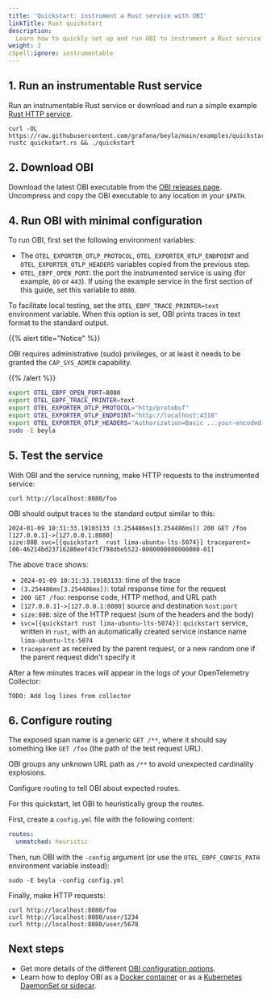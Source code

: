 ```yaml
---
title: 'Quickstart: instrument a Rust service with OBI'
linkTitle: Rust quickstart
description:
  Learn how to quickly set up and run OBI to instrument a Rust service
weight: 2
cSpell:ignore: instrumentable
---
```


## 1. Run an instrumentable Rust service

Run an instrumentable Rust service or download and run a simple example
[Rust HTTP service](https://github.com/grafana/beyla/tree/main/examples/quickstart/rust).

```shell
curl -OL https://raw.githubusercontent.com/grafana/beyla/main/examples/quickstart/rust/quickstart.rs
rustc quickstart.rs && ./quickstart
```

## 2. Download OBI

Download the latest OBI executable from the
[OBI releases page](https://github.com/grafana/beyla/releases). Uncompress and
copy the OBI executable to any location in your `$PATH`.

## 4. Run OBI with minimal configuration

To run OBI, first set the following environment variables:

- The `OTEL_EXPORTER_OTLP_PROTOCOL`, `OTEL_EXPORTER_OTLP_ENDPOINT` and
  `OTEL_EXPORTER_OTLP_HEADERS` variables copied from the previous step.
- `OTEL_EBPF_OPEN_PORT`: the port the instrumented service is using (for
  example, `80` or `443`). If using the example service in the first section of
  this guide, set this variable to `8080`.

To facilitate local testing, set the `OTEL_EBPF_TRACE_PRINTER=text` environment
variable. When this option is set, OBI prints traces in text format to the
standard output.

{{% alert title="Notice" %}}

OBI requires administrative (sudo) privileges, or at least it needs to be
granted the `CAP_SYS_ADMIN` capability.

{{% /alert %}}

```sh
export OTEL_EBPF_OPEN_PORT=8080
export OTEL_EBPF_TRACE_PRINTER=text
export OTEL_EXPORTER_OTLP_PROTOCOL="http/protobuf"
export OTEL_EXPORTER_OTLP_ENDPOINT="http://localhost:4318"
export OTEL_EXPORTER_OTLP_HEADERS="Authorization=Basic ...your-encoded-credentials..."
sudo -E beyla
```

## 5. Test the service

With OBI and the service running, make HTTP requests to the instrumented
service:

```shell
curl http://localhost:8080/foo
```

OBI should output traces to the standard output similar to this:

```shell
2024-01-09 10:31:33.19103133 (3.254486ms[3.254486ms]) 200 GET /foo [127.0.0.1]->[127.0.0.1:8080]
size:80B svc=[{quickstart  rust lima-ubuntu-lts-5074}] traceparent=[00-46214bd23716280eef43cf798dbe5522-0000000000000000-01]
```

The above trace shows:

- `2024-01-09 10:31:33.19103133`: time of the trace
- `(3.254486ms[3.254486ms])`: total response time for the request
- `200 GET /foo`: response code, HTTP method, and URL path
- `[127.0.0.1]->[127.0.0.1:8080]` source and destination `host:port`
- `size:80B`: size of the HTTP request (sum of the headers and the body)
- `svc=[{quickstart rust lima-ubuntu-lts-5074}]`: `quickstart` service, written
  in `rust`, with an automatically created service instance name
  `lima-ubuntu-lts-5074`
- `traceparent` as received by the parent request, or a new random one if the
  parent request didn't specify it

After a few minutes traces will appear in the logs of your OpenTelemetry
Collector:

```text
TODO: Add log lines from collector
```

## 6. Configure routing

The exposed span name is a generic `GET /**`, where it should
say something like `GET /foo` (the path of the test request URL).

OBI groups any unknown URL path as `/**` to avoid unexpected cardinality
explosions.

Configure routing to tell OBI about expected routes.

For this quickstart, let OBI to heuristically group the routes.

First, create a `config.yml` file with the following content:

```yml
routes:
  unmatched: heuristic
```

Then, run OBI with the `-config` argument (or use the `OTEL_EBPF_CONFIG_PATH`
environment variable instead):

```shell
sudo -E beyla -config config.yml
```

Finally, make HTTP requests:

```shell
curl http://localhost:8080/foo
curl http://localhost:8080/user/1234
curl http://localhost:8080/user/5678
```

## Next steps

- Get more details of the different
  [OBI configuration options](../../configure/).
- Learn how to deploy OBI as a [Docker container](../../setup/docker/) or as a
  [Kubernetes DaemonSet or sidecar](../../setup/kubernetes/).
